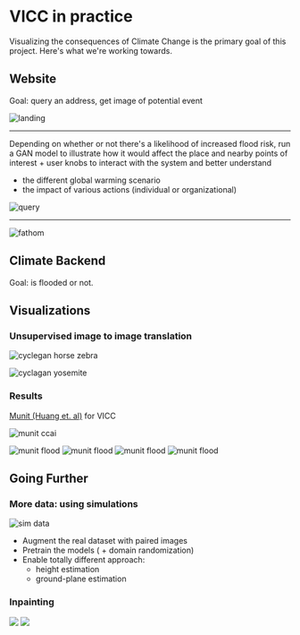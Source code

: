 # VICC in practice

Visualizing the consequences of Climate Change is the primary goal of this project. Here's what we're working towards.

## Website

Goal: query an address, get image of potential event

![landing](https://user-images.githubusercontent.com/9283470/57719414-b6074580-764d-11e9-9394-886efeecfd19.png)

---

Depending on whether or not there's a likelihood of increased flood risk, run a GAN model to illustrate how it would affect the place and nearby points of interest + user knobs to interact with the system and better understand 

* the different global warming scenario
* the impact of various actions (individual or organizational)

![query](https://user-images.githubusercontent.com/9283470/57719421-ba336300-764d-11e9-874e-944b4cb266f5.png)

---

![fathom](https://uploads-ssl.webflow.com/5b1a5c7d151be0c8ce7048b5/5b1a5c7d151be038447049a6_Screen%20Shot%202017-12-04%20at%2008.33.21.png)

## Climate Backend

Goal: is flooded or not.



## Visualizations

### Unsupervised image to image translation

![cyclegan horse zebra](https://github.com/junyanz/pytorch-CycleGAN-and-pix2pix/blob/master/imgs/horse2zebra.gif?raw=true)

![cyclagan yosemite](https://i.postimg.cc/T1wtfLFr/Capture-d-e-cran-2019-09-16-a-09-24-53.png)

### Results

[Munit (Huang et. al)](https://github.com/NVlabs/MUNIT) for VICC

![munit ccai](https://i.postimg.cc/sDKWCfRJ/Capture-d-e-cran-2019-09-16-a-09-27-38.png)

![munit flood](https://github.com/cc-ai/MUNIT/blob/master/results/house2flood/lUe1NopJ06oT4267RwDs0Aback.png?raw=true) ![munit flood](https://github.com/cc-ai/MUNIT/blob/master/results/house2flood/output014.jpg?raw=true) ![munit flood](https://github.com/cc-ai/MUNIT/blob/master/results/house2flood/48cjABBpw7KOlHr7CF5NCwback.png?raw=true) ![munit flood](https://github.com/cc-ai/MUNIT/blob/master/results/house2flood/output013.jpg?raw=true)

## Going Further

### More data: using simulations

![sim data](https://i.postimg.cc/ZR3YbHvS/Capture-d-e-cran-2019-09-16-a-09-45-55.png)

* Augment the real dataset with paired images
* Pretrain the models ( + domain randomization)
* Enable totally different approach:
  * height estimation
  * ground-plane estimation


### Inpainting

![](https://user-images.githubusercontent.com/22609465/35317673-845730e4-009d-11e8-920e-62ea0a25f776.png) ![](https://user-images.githubusercontent.com/22609465/35317674-846418ea-009d-11e8-90c7-652e32cef798.png)